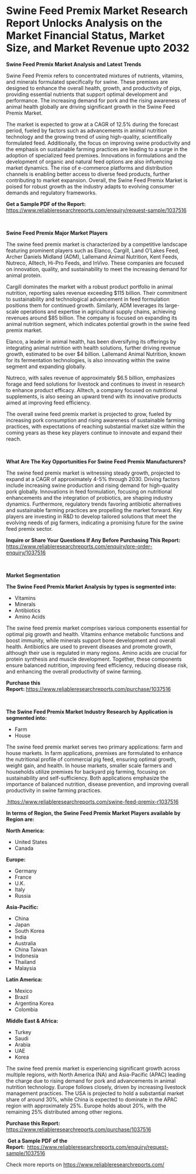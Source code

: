 <p><h1>Swine Feed Premix Market Research Report Unlocks Analysis on the Market Financial Status, Market Size, and Market Revenue upto 2032</h1></p><p><strong>Swine Feed Premix Market Analysis and Latest Trends</strong></p>
<p><p>Swine Feed Premix refers to concentrated mixtures of nutrients, vitamins, and minerals formulated specifically for swine. These premixes are designed to enhance the overall health, growth, and productivity of pigs, providing essential nutrients that support optimal development and performance. The increasing demand for pork and the rising awareness of animal health globally are driving significant growth in the Swine Feed Premix Market.</p><p>The market is expected to grow at a CAGR of 12.5% during the forecast period, fueled by factors such as advancements in animal nutrition technology and the growing trend of using high-quality, scientifically formulated feed. Additionally, the focus on improving swine productivity and the emphasis on sustainable farming practices are leading to a surge in the adoption of specialized feed premixes. Innovations in formulations and the development of organic and natural feed options are also influencing market dynamics. The rise of e-commerce platforms and distribution channels is enabling better access to diverse feed products, further contributing to market expansion. Overall, the Swine Feed Premix Market is poised for robust growth as the industry adapts to evolving consumer demands and regulatory frameworks.</p></p>
<p><strong>Get a Sample PDF of the Report:&nbsp;</strong> <a href="https://www.reliableresearchreports.com/enquiry/request-sample/1037516?utm_campaign=3111&utm_medium=2&utm_source=Github&utm_content=ia&utm_term=30032025&utm_id=swine-feed-premix">https://www.reliableresearchreports.com/enquiry/request-sample/1037516</a></p>
<p>&nbsp;</p>
<p><strong>Swine Feed Premix Major Market Players</strong></p>
<p><p>The swine feed premix market is characterized by a competitive landscape featuring prominent players such as Elanco, Cargill, Land O’Lakes Feed, Archer Daniels Midland (ADM), Lallemand Animal Nutrition, Kent Feeds, Nutreco, Alltech, Hi-Pro Feeds, and InVivo. These companies are focused on innovation, quality, and sustainability to meet the increasing demand for animal protein.</p><p>Cargill dominates the market with a robust product portfolio in animal nutrition, reporting sales revenue exceeding $115 billion. Their commitment to sustainability and technological advancement in feed formulation positions them for continued growth. Similarly, ADM leverages its large-scale operations and expertise in agricultural supply chains, achieving revenues around $85 billion. The company is focused on expanding its animal nutrition segment, which indicates potential growth in the swine feed premix market.</p><p>Elanco, a leader in animal health, has been diversifying its offerings by integrating animal nutrition with health solutions, further driving revenue growth, estimated to be over $4 billion. Lallemand Animal Nutrition, known for its fermentation technologies, is also innovating within the swine segment and expanding globally.</p><p>Nutreco, with sales revenue of approximately $6.5 billion, emphasizes forage and feed solutions for livestock and continues to invest in research to enhance product efficacy. Alltech, a company focused on nutritional supplements, is also seeing an upward trend with its innovative products aimed at improving feed efficiency.</p><p>The overall swine feed premix market is projected to grow, fueled by increasing pork consumption and rising awareness of sustainable farming practices, with expectations of reaching substantial market size within the coming years as these key players continue to innovate and expand their reach.</p></p>
<p>&nbsp;</p>
<p><strong>What Are The Key Opportunities For Swine Feed Premix Manufacturers?</strong></p>
<p><p>The swine feed premix market is witnessing steady growth, projected to expand at a CAGR of approximately 4-5% through 2030. Driving factors include increasing swine production and rising demand for high-quality pork globally. Innovations in feed formulation, focusing on nutritional enhancements and the integration of probiotics, are shaping industry dynamics. Furthermore, regulatory trends favoring antibiotic alternatives and sustainable farming practices are propelling the market forward. Key players are investing in R&D to develop tailored solutions that meet the evolving needs of pig farmers, indicating a promising future for the swine feed premix sector.</p></p>
<p><strong>Inquire or Share Your Questions If Any Before Purchasing This Report:</strong> <a href="https://www.reliableresearchreports.com/enquiry/pre-order-enquiry/1037516?utm_campaign=3111&utm_medium=2&utm_source=Github&utm_content=ia&utm_term=30032025&utm_id=swine-feed-premix">https://www.reliableresearchreports.com/enquiry/pre-order-enquiry/1037516</a></p>
<p>&nbsp;</p>
<p><strong>Market Segmentation</strong></p>
<p><strong>The Swine Feed Premix Market Analysis by types is segmented into:</strong></p>
<p><ul><li>Vitamins</li><li>Minerals</li><li>Antibiotics</li><li>Amino Acids</li></ul></p>
<p><p>The swine feed premix market comprises various components essential for optimal pig growth and health. Vitamins enhance metabolic functions and boost immunity, while minerals support bone development and overall health. Antibiotics are used to prevent diseases and promote growth, although their use is regulated in many regions. Amino acids are crucial for protein synthesis and muscle development. Together, these components ensure balanced nutrition, improving feed efficiency, reducing disease risk, and enhancing the overall productivity of swine farming.</p></p>
<p><strong>Purchase this Report:&nbsp;</strong><a href="https://www.reliableresearchreports.com/purchase/1037516?utm_campaign=3111&utm_medium=2&utm_source=Github&utm_content=ia&utm_term=30032025&utm_id=swine-feed-premix">https://www.reliableresearchreports.com/purchase/1037516</a></p>
<p>&nbsp;</p>
<p><strong>The Swine Feed Premix Market Industry Research by Application is segmented into:</strong></p>
<p><ul><li>Farm</li><li>House</li></ul></p>
<p><p>The swine feed premix market serves two primary applications: farm and house markets. In farm applications, premixes are formulated to enhance the nutritional profile of commercial pig feed, ensuring optimal growth, weight gain, and health. In house markets, smaller scale farmers and households utilize premixes for backyard pig farming, focusing on sustainability and self-sufficiency. Both applications emphasize the importance of balanced nutrition, disease prevention, and improving overall productivity in swine farming practices.</p></p>
<p><a href="https://www.reliableresearchreports.com/swine-feed-premix-r1037516?utm_campaign=3111&utm_medium=2&utm_source=Github&utm_content=ia&utm_term=30032025&utm_id=swine-feed-premix">&nbsp;https://www.reliableresearchreports.com/swine-feed-premix-r1037516</a></p>
<p><strong>In terms of Region, the Swine Feed Premix Market Players available by Region are:</strong></p>
<p>
    <p> <strong> North America: </strong>
        <ul>
            <li>United States</li>
            <li>Canada</li>
        </ul>
        </p> 
    <p> <strong> Europe: </strong>
        <ul>
            <li>Germany</li>
            <li>France</li>
            <li>U.K.</li>
            <li>Italy</li>
            <li>Russia</li>
        </ul>
        </p> 
    <p> <strong> Asia-Pacific: </strong>
        <ul>
            <li>China</li>
            <li>Japan</li>
            <li>South Korea</li>
            <li>India</li>
            <li>Australia</li>
            <li>China Taiwan</li>
            <li>Indonesia</li>
            <li>Thailand</li>
            <li>Malaysia</li>
        </ul>
        </p> 
    <p> <strong> Latin America: </strong>
        <ul>
            <li>Mexico</li>
            <li>Brazil</li>
            <li>Argentina Korea</li>
            <li>Colombia</li>
        </ul>
        </p> 
    <p> <strong> Middle East & Africa: </strong>
        <ul>
            <li>Turkey</li>
            <li>Saudi</li>
            <li>Arabia</li>
            <li>UAE</li>
            <li>Korea</li>
        </ul>
    </p>
    </p>
<p><p>The swine feed premix market is experiencing significant growth across multiple regions, with North America (NA) and Asia-Pacific (APAC) leading the charge due to rising demand for pork and advancements in animal nutrition technology. Europe follows closely, driven by increasing livestock management practices. The USA is projected to hold a substantial market share of around 30%, while China is expected to dominate in the APAC region with approximately 25%. Europe holds about 20%, with the remaining 25% distributed among other regions.</p></p>
<p><strong>Purchase this Report: </strong><a href="https://www.reliableresearchreports.com/purchase/1037516?utm_campaign=3111&utm_medium=2&utm_source=Github&utm_content=ia&utm_term=30032025&utm_id=swine-feed-premix">https://www.reliableresearchreports.com/purchase/1037516</a></p>
<p>&nbsp;<strong>Get a Sample PDF of the Report:&nbsp;&nbsp;</strong><a href="https://www.reliableresearchreports.com/enquiry/request-sample/1037516?utm_campaign=3111&utm_medium=2&utm_source=Github&utm_content=ia&utm_term=30032025&utm_id=swine-feed-premix">https://www.reliableresearchreports.com/enquiry/request-sample/1037516</a></p>
<p><strong></strong></p>
<p>Check more reports on <a href="https://www.reliableresearchreports.com/?utm_campaign=3111&utm_medium=2&utm_source=Github&utm_content=ia&utm_term=30032025&utm_id=swine-feed-premix">https://www.reliableresearchreports.com/</a></p>